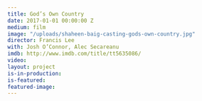 ```yaml
---
title: God’s Own Country
date: 2017-01-01 00:00:00 Z
medium: film
image: "/uploads/shaheen-baig-casting-gods-own-country.jpg" 
director: Francis Lee
with: Josh O’Connor, Alec Secareanu
imdb: http://www.imdb.com/title/tt5635086/
video: 
layout: project
is-in-production:
is-featured: 
featured-image: 
---
```


